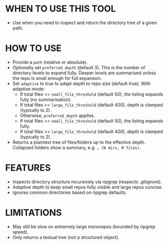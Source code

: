 # WHEN TO USE THIS TOOL

- Use when you need to inspect and return the directory tree of a given path.

# HOW TO USE

- Provide a `path` (relative or absolute).
- Optionally set `preferred_depth` (default 3). This is the number of directory levels to expand fully. Deeper levels are summarised unless the repo is small enough for full expansion.
- Set `adaptive` to true to adapt depth to repo size (default true). With adaptive mode:
  - If total files <= `small_file_threshold` (default 50), the listing expands fully (no summarisation).
  - If total files >= `large_file_threshold` (default 400), depth is clamped (typically to 2).
  - Otherwise, `preferred_depth` applies.
  - If total files <= `small_file_threshold` (default 50), the listing expands fully.
  - If total files >= `large_file_threshold` (default 400), depth is clamped (typically to 2).
- Returns a plaintext tree of files/folders up to the effective depth. Collapsed folders show a summary, e.g. `… (N dirs, M files)`.

# FEATURES

- Inspects directory structure recursively via ripgrep (respects .gitignore).
- Adaptive depth to keep small repos fully visible and large repos concise.
- Ignores common directories based on ripgrep defaults.

# LIMITATIONS

- May still be slow on extremely large monorepos (bounded by ripgrep speed).
- Only returns a textual tree (not a structured object).
